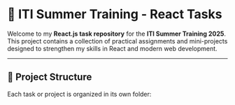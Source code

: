 # 🚀 ITI Summer Training - React Tasks

Welcome to my **React.js task repository** for the **ITI Summer Training 2025**.  
This project contains a collection of practical assignments and mini-projects designed to strengthen my skills in React and modern web development.

---

## 📁 Project Structure

Each task or project is organized in its own folder:


